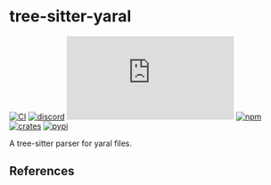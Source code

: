 # tree-sitter-yaral

[![CI][ci]](https://github.com/MXfive/tree-sitter-yaral/actions/workflows/ci.yml)
[![discord][discord]](https://discord.gg/w7nTvsVJhm)
[![matrix][matrix]](https://matrix.to/#/#tree-sitter-chat:matrix.org)
[![npm][npm]](https://www.npmjs.com/package/tree-sitter-yaral)
[![crates][crates]](https://crates.io/crates/tree-sitter-yaral)
[![pypi][pypi]](https://pypi.org/project/tree-sitter-yaral/)

A tree-sitter parser for yaral files.

## References

[YARA-L 2.0 language syntax]: https://cloud.google.com/chronicle/docs/detection/yara-l-2-0-syntax#reregex
[ci]: https://img.shields.io/github/actions/workflow/status/MXfive/tree-sitter-yaral/ci.yml?logo=github&label=CI
[discord]: https://img.shields.io/discord/1063097320771698699?logo=discord&label=discord
[matrix]: https://img.shields.io/matrix/tree-sitter-chat%3Amatrix.org?logo=matrix&label=matrix
[npm]: https://img.shields.io/npm/v/tree-sitter-yaral?logo=npm
[crates]: https://img.shields.io/crates/v/tree-sitter-yaral?logo=rust
[pypi]: https://img.shields.io/pypi/v/tree-sitter-yaral?logo=pypi&logoColor=ffd242
